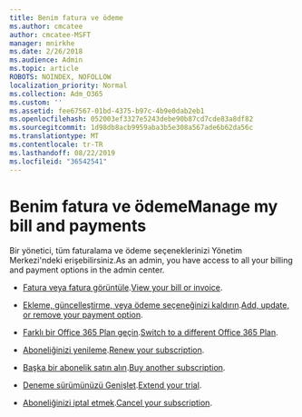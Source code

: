 ```yaml
---
title: Benim fatura ve ödeme
ms.author: cmcatee
author: cmcatee-MSFT
manager: mnirkhe
ms.date: 2/26/2018
ms.audience: Admin
ms.topic: article
ROBOTS: NOINDEX, NOFOLLOW
localization_priority: Normal
ms.collection: Adm_O365
ms.custom: ''
ms.assetid: fee67567-01bd-4375-b97c-4b9e0dab2eb1
ms.openlocfilehash: 052003ef3327e5243debe90b87cd7cde83a8df82
ms.sourcegitcommit: 1d98db8acb9959aba3b5e308a567ade6b62da56c
ms.translationtype: MT
ms.contentlocale: tr-TR
ms.lasthandoff: 08/22/2019
ms.locfileid: "36542541"
---
```

# <a name="manage-my-bill-and-payments"></a><span data-ttu-id="4eef7-102">Benim fatura ve ödeme</span><span class="sxs-lookup"><span data-stu-id="4eef7-102">Manage my bill and payments</span></span>

<span data-ttu-id="4eef7-103">Bir yönetici, tüm faturalama ve ödeme seçeneklerinizi Yönetim Merkezi'ndeki erişebilirsiniz.</span><span class="sxs-lookup"><span data-stu-id="4eef7-103">As an admin, you have access to all your billing and payment options in the admin center.</span></span>
  
- <span data-ttu-id="4eef7-104">[Fatura veya fatura görüntüle](https://docs.microsoft.com/office365/admin/subscriptions-and-billing/view-your-bill-or-invoice).</span><span class="sxs-lookup"><span data-stu-id="4eef7-104">[View your bill or invoice](https://docs.microsoft.com/office365/admin/subscriptions-and-billing/view-your-bill-or-invoice).</span></span>

- <span data-ttu-id="4eef7-105">[Ekleme, güncelleştirme, veya ödeme seçeneğinizi kaldırın](https://docs.microsoft.com/office365/admin/subscriptions-and-billing/add-update-or-remove-credit-card-or-bank-account).</span><span class="sxs-lookup"><span data-stu-id="4eef7-105">[Add, update, or remove your payment option](https://docs.microsoft.com/office365/admin/subscriptions-and-billing/add-update-or-remove-credit-card-or-bank-account).</span></span>

- <span data-ttu-id="4eef7-106">[Farklı bir Office 365 Plan geçin](https://docs.microsoft.com/office365/admin/subscriptions-and-billing/switch-to-a-different-plan).</span><span class="sxs-lookup"><span data-stu-id="4eef7-106">[Switch to a different Office 365 Plan](https://docs.microsoft.com/office365/admin/subscriptions-and-billing/switch-to-a-different-plan).</span></span>

- <span data-ttu-id="4eef7-107">[Aboneliğinizi yenileme](https://docs.microsoft.com/office365/admin/subscriptions-and-billing/renew-your-subscription).</span><span class="sxs-lookup"><span data-stu-id="4eef7-107">[Renew your subscription](https://docs.microsoft.com/office365/admin/subscriptions-and-billing/renew-your-subscription).</span></span>

- <span data-ttu-id="4eef7-108">[Başka bir abonelik satın alın](https://docs.microsoft.com/office365/admin/subscriptions-and-billing/buy-another-subscription).</span><span class="sxs-lookup"><span data-stu-id="4eef7-108">[Buy another subscription](https://docs.microsoft.com/office365/admin/subscriptions-and-billing/buy-another-subscription).</span></span>

- <span data-ttu-id="4eef7-109">[Deneme sürümünüzü Genişlet](https://docs.microsoft.com/office365/admin/subscriptions-and-billing/extend-your-trial).</span><span class="sxs-lookup"><span data-stu-id="4eef7-109">[Extend your trial](https://docs.microsoft.com/office365/admin/subscriptions-and-billing/extend-your-trial).</span></span>

- <span data-ttu-id="4eef7-110">[Aboneliğinizi iptal etmek](https://docs.microsoft.com/office365/admin/subscriptions-and-billing/cancel-your-subscription).</span><span class="sxs-lookup"><span data-stu-id="4eef7-110">[Cancel your subscription](https://docs.microsoft.com/office365/admin/subscriptions-and-billing/cancel-your-subscription).</span></span>
